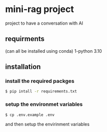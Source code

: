 # mini-rag project

project to have a conversation with AI

## requirments
(can all be installed using conda)
1-python 3.10


## installation
### install the required packges
```bash
$ pip intall -r requirements.txt
```

### setup the environmet variables 

```bash
$ cp .env.example .env
```

and then setup the envirinment variables